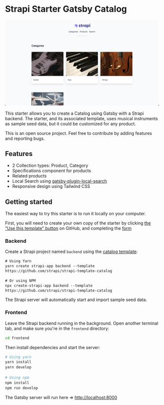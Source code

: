 # Strapi Starter Gatsby Catalog

![screenshot image](/screenshot.png)

This starter allows you to create a Catalog using Gatsby with a Strapi backend. The starter, and its associated template, uses musical instruments as sample seed data, but it could be customized for any product.

This is an open source project. Feel free to contribute by adding features and reporting bugs.

## Features

- 2 Collection types: Product, Category
- Specifications component for products
- Related products
- Local Search using [gatsby-plugin-local-search](https://www.gatsbyjs.com/plugins/gatsby-plugin-local-search/)
- Responsive design using Tailwind CSS

## Getting started

The easiest way to try this starter is to run it locally on your computer.

First, you will need to create your own copy of the starter by clicking [the "Use this template" button](https://github.com/strapi/strapi-starter-gatsby-catalog/generate) on GitHub, and completing the [form](https://docs.github.com/en/github/creating-cloning-and-archiving-repositories/creating-a-repository-from-a-template)

### Backend

Create a Strapi project named `backend` using the [catalog template](https://github.com/strapi/strapi-template-catalog):

```
# Using Yarn
yarn create strapi-app backend --template https://github.com/strapi/strapi-template-catalog

# Or using NPM
npx create-strapi-app backend --template https://github.com/strapi/strapi-template-catalog
```

The Strapi server will automatically start and import sample seed data.

### Frontend

Leave the Strapi backend running in the background. Open another terminal tab, and make sure you're in the `frontend` directory:

```bash
cd frontend
```

Then install dependencies and start the server:

```bash
# Using yarn
yarn install
yarn develop

# Using npm
npm install
npm run develop
```

The Gatsby server will run here => [http://localhost:8000](http://localhost:8000)
